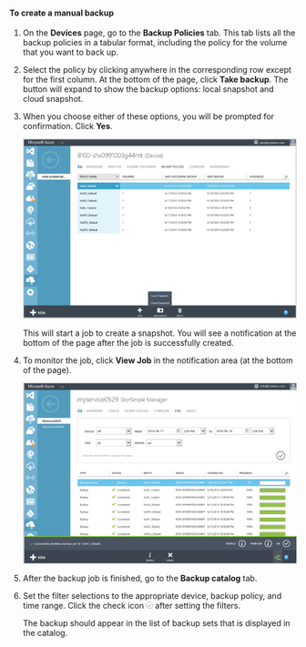 
<!--author=SharS last changed: 9/15/15-->


#### To create a manual backup
1. On the **Devices** page, go to the **Backup Policies** tab. This tab lists all the backup policies in a tabular format, including the policy for the volume that you want to back up.

2. Select the policy by clicking anywhere in the corresponding row except for the first column. At the bottom of the page, click **Take backup**. The button will expand to show the backup options: local snapshot and cloud snapshot. 

3. When you choose either of these options, you will be prompted for confirmation. Click **Yes**. 

    ![Create manual backup](./media/storsimple-create-manual-backup/HCS_CreateManualBackup1-include.png)

    This will start a job to create a snapshot. You will see a notification at the bottom of the page after the job is successfully created.

4. To monitor the job, click **View Job** in the notification area (at the bottom of the page). 

    ![Monitor the manual backup](./media/storsimple-create-manual-backup/HCS_CreateManualBackup2-include.png)

5. After the backup job is finished, go to the **Backup catalog** tab.

6. Set the filter selections to the appropriate device, backup policy, and time range. Click the check icon ![check icon](./media/storsimple-create-manual-backup/HCS_CheckIcon-include.png) after setting the filters.

   The backup should appear in the list of backup sets that is displayed in the catalog.


